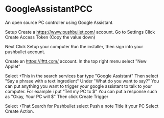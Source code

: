 # GoogleAssistantPCC
An open source PC controller using Google Assistant.

Setup
Create a https://www.pushbullet.com/ account.
Go to Settings
Click Create Access Token (Copy the value down)

Next 
Click Setup your computer
Run the installer, then sign into your pushbullet account.

Create an https://ifttt.com/ account.
In the top right menu select "New Applet"

Select +This
in the search services bar type "Google Assistant"
Then select "Say a phrase with a text ingredient"
Under "What do you want to say?" 
You can put anything you want to trigger your google assistant to talk to your computer. 
For example i put "Tell my PC to $"
You can put a response such as "Okay, Your PC will $"
Then click Create Trigger

Select +That
Search for Pushbullet
select Push a note
Title it your PC
Select Create Action.

